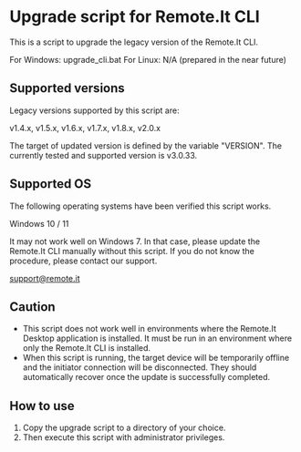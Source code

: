 # Upgrade script for Remote.It CLI <!-- omit in toc --> 

This is a script to upgrade the legacy version of the Remote.It CLI.

For Windows: upgrade_cli.bat
For Linux: N/A (prepared in the near future)

## Supported versions

Legacy versions supported by this script are:

v1.4.x, v1.5.x, v1.6.x, v1.7.x, v1.8.x, v2.0.x

The target of updated version is defined by the variable "VERSION".
The currently tested and supported version is v3.0.33.

## Supported OS

The following operating systems have been verified this script works.

Windows 10 / 11

It may not work well on Windows 7. In that case, please update the Remote.It CLI manually without this script. If you do not know the procedure, please contact our support.

support@remote.it

## Caution

- This script does not work well in environments where the Remote.It Desktop application is installed. It must be run in an environment where only the Remote.It CLI is installed.
- When this script is running, the target device will be temporarily offline and the initiator connection will be disconnected. They should automatically recover once the update is successfully completed.

## How to use

1. Copy the upgrade script to a directory of your choice.
2. Then execute this script with administrator privileges.
